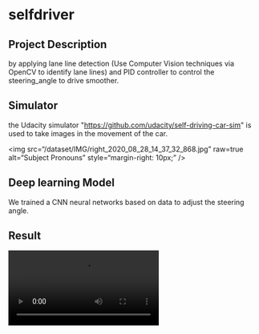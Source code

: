# selfdriver
## Project Description <br>
by applying lane line detection (Use Computer Vision techniques via OpenCV to identify lane lines) and PID controller to control the steering_angle to drive smoother. 
<br>

## Simulator
the Udacity simulator "https://github.com/udacity/self-driving-car-sim" is used to take images in the movement of the car.

<img
src=“/dataset/IMG/right_2020_08_28_14_37_32_868.jpg”
raw=true
alt=“Subject Pronouns”
style=“margin-right: 10px;”
/>

## Deep learning Model 
We trained a CNN neural networks based on data to adjust the steering angle.

## Result
<video 
source src="/result/sim-result.mp4" type="video/mp4">
/>




